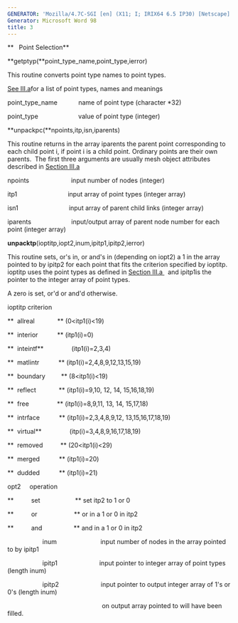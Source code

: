 ```yaml
---
GENERATOR: 'Mozilla/4.7C-SGI [en] (X11; I; IRIX64 6.5 IP30) [Netscape]'
Generator: Microsoft Word 98
title: 3
---
```


**   Point Selection**

 **getptyp(**point\_type\_name,point\_type,ierror)

  This routine converts point type names to point types.

  [See III.a](meshobject.md)for a list of point types, names and
  meanings

  point\_type\_name            name of point type (character
*32)

  point\_type                       value of point type (integer)

 **unpackpc(**npoints,itp,isn,iparents)

  This routine returns in the array iparents the parent point
  corresponding to each child point i, if point i is a child point.
  Ordinary points are their own parents.  The first three arguments
  are usually mesh object attributes described in [Section
  III.a](meshobject.md)

  npoints                        input number of nodes (integer)

  itp1                             input array of point types (integer
  array)

  isn1                             input array of parent child links
  (integer array)

  iparents                       input/output array of parent node
  number for each point (integer array)

 **unpacktp**(ioptitp,iopt2,inum,ipitp1,ipitp2,ierror)

 This routine sets, or's in, or and's in (depending on iopt2) a 1 in
 the array pointed to by ipitp2 for each point that fits the criterion
 specified by ioptitp. ioptitp uses the point types as defined in
 [Section III.a ](meshobject.md)  and ipitp1is the pointer to the
 integer array of point types.

 A zero is set, or'd or and'd otherwise.

 ioptitp criterion

 **  allreal             ** (0&lt;itp1(i)&lt;19)

 **  interior           ** (itp1(i)=0)

 **  inteintf**                (itp1(i)=2,3,4)

 **  matlintr           ** (itp1(i)=2,4,8,9,12,13,15,19)

 **  boundary         ** (8&lt;itp1(i)&lt;19)

 **  reflect             ** (itp1(i)=9,10, 12, 14, 15,16,18,19)

 **  free                ** (itp1(i)=8,9,11, 13, 14, 15,17,18)

 **  intrface           ** (itp1(i)=2,3,4,8,9,12, 13,15,16,17,18,19)

 **  virtual**                (itp(i)=3,4,8,9,16,17,18,19)

 **  removed          ** (20&lt;itp1(i)&lt;29)

 **  merged           ** (itp1(i)=20)

 **  dudded           ** (itp1(i)=21)

 opt2     operation

 **          set                    ** set itp2 to 1 or 0

 **          or                     ** or in a 1 or 0 in itp2

 **          and                  ** and in a 1 or 0 in itp2

                    inum                         input number of nodes
in the array pointed to by ipitp1

                    ipitp1                        input pointer to
integer array of point types (length inum)

                    ipitp2                        input pointer to
output integer array of 1's or 0's (length inum)

                                                      on output array
pointed to will have been filled.
